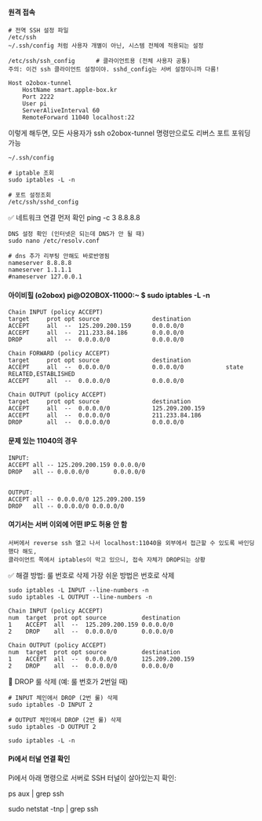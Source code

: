 #### 원격 접속

```less
# 전역 SSH 설정 파일
/etc/ssh
~/.ssh/config 처럼 사용자 개별이 아닌, 시스템 전체에 적용되는 설정

/etc/ssh/ssh_config      # 클라이언트용 (전체 사용자 공통)
주의: 이건 ssh 클라이언트 설정이야. sshd_config는 서버 설정이니까 다름!
```


```less
Host o2obox-tunnel
    HostName smart.apple-box.kr
    Port 2222
    User pi
    ServerAliveInterval 60
    RemoteForward 11040 localhost:22
```
이렇게 해두면, 모든 사용자가 ssh o2obox-tunnel 명령만으로도 리버스 포트 포워딩 가능

```less
~/.ssh/config

# iptable 조회
sudo iptables -L -n

# 포트 설정조회
/etc/ssh/sshd_config
```

✅ 네트워크 연결 먼저 확인
ping -c 3 8.8.8.8

```
DNS 설정 확인 (인터넷은 되는데 DNS가 안 될 때)
sudo nano /etc/resolv.conf

# dns 추가 리부팅 안해도 바로반영됨
nameserver 8.8.8.8
nameserver 1.1.1.1
#nameserver 127.0.0.1
```


#### 아이비힐 (o2obox) pi@O2OBOX-11000:~ $ sudo iptables -L -n

```less
Chain INPUT (policy ACCEPT)
target     prot opt source               destination         
ACCEPT     all  --  125.209.200.159      0.0.0.0/0           
ACCEPT     all  --  211.233.84.186       0.0.0.0/0           
DROP       all  --  0.0.0.0/0            0.0.0.0/0           

Chain FORWARD (policy ACCEPT)
target     prot opt source               destination         
ACCEPT     all  --  0.0.0.0/0            0.0.0.0/0            state RELATED,ESTABLISHED
ACCEPT     all  --  0.0.0.0/0            0.0.0.0/0           

Chain OUTPUT (policy ACCEPT)
target     prot opt source               destination         
ACCEPT     all  --  0.0.0.0/0            125.209.200.159     
ACCEPT     all  --  0.0.0.0/0            211.233.84.186      
DROP       all  --  0.0.0.0/0            0.0.0.0/0      
```

#### 문제 있는 11040의 경우

```less
INPUT:
ACCEPT all -- 125.209.200.159 0.0.0.0/0
DROP   all -- 0.0.0.0/0       0.0.0.0/0


OUTPUT:
ACCEPT all -- 0.0.0.0/0 125.209.200.159
DROP   all -- 0.0.0.0/0 0.0.0.0/0
```

#### 여기서는 서버 이외에 어떤 IP도 허용 안 함

```less
서버에서 reverse ssh 열고 나서 localhost:11040을 외부에서 접근할 수 있도록 바인딩 했다 해도,
클라이언트 쪽에서 iptables이 막고 있으니, 접속 자체가 DROP되는 상황
```

✅ 해결 방법: 룰 번호로 삭제
가장 쉬운 방법은 번호로 삭제
```less
sudo iptables -L INPUT --line-numbers -n
sudo iptables -L OUTPUT --line-numbers -n
```

```less
Chain INPUT (policy ACCEPT)
num  target  prot opt source          destination
1    ACCEPT  all  --  125.209.200.159 0.0.0.0/0
2    DROP    all  --  0.0.0.0/0       0.0.0.0/0

Chain OUTPUT (policy ACCEPT)
num  target  prot opt source          destination
1    ACCEPT  all  --  0.0.0.0/0       125.209.200.159
2    DROP    all  --  0.0.0.0/0       0.0.0.0/0
```

🧹 DROP 룰 삭제 (예: 룰 번호가 2번일 때)
```less
# INPUT 체인에서 DROP (2번 룰) 삭제
sudo iptables -D INPUT 2

# OUTPUT 체인에서 DROP (2번 룰) 삭제
sudo iptables -D OUTPUT 2

sudo iptables -L -n
```

#### Pi에서 터널 연결 확인
Pi에서 아래 명령으로 서버로 SSH 터널이 살아있는지 확인:

ps aux | grep ssh

sudo netstat -tnp | grep ssh
